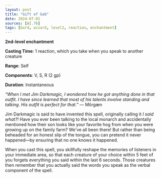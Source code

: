 ```yaml
---
layout: post
title: "Gift of Gab"
date: 2024-07-02
sources: [AI.76]
tags: [bard, wizard, level2, reaction, enchantment]
---
```


**2nd-level enchantment**

**Casting Time**: 1 reaction, which you take when you speak to another creature

**Range**: Self

**Components**: V, S, R (2 gp)

**Duration**: Instantaneous

*“When I met Jim Darkmagic, I wondered how he got anything done in that outfit. I have since learned that most of his talents involve standing and talking. His outfit is perfect for that.”* — Môrgæn

Jim Darkmagic is said to have invented this spell, originally calling it *I said what?!* Have you ever been talking to the local monarch and accidentally mentioned how their son looks like your favorite hog from when you were growing up on the family farm? We've all been there! But rather than being beheaded for an honest slip of the tongue, you can pretend it never happened—by ensuring that no one knows it happened.

When you cast this spell, you skillfully reshape the memories of listeners in your immediate area, so that each creature of your choice within 5 feet of you forgets everything you said within the last 6 seconds. Those creatures then remember that you actually said the words you speak as the verbal component of the spell.
